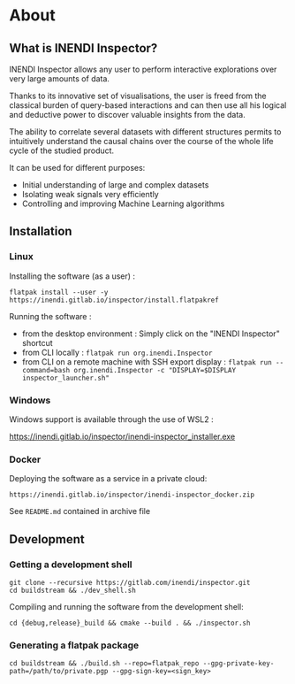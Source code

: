 # About


## What is INENDI Inspector?

INENDI Inspector allows any user to perform interactive explorations over very large amounts of data.

Thanks to its innovative set of visualisations, the user is freed from the classical burden of query-based interactions and can then use all his logical and deductive power to discover valuable insights from the data.

The ability to correlate several datasets with different structures permits to intuitively understand the causal chains over the course of the whole life cycle of the studied product.

It can be used for different purposes:
- Initial understanding of large and complex datasets
- Isolating weak signals very efficiently
- Controlling and improving Machine Learning algorithms

## Installation

### Linux

Installing the software (as a user) :

```
flatpak install --user -y https://inendi.gitlab.io/inspector/install.flatpakref
```

Running the software :
* from the desktop environment : Simply click on the "INENDI Inspector" shortcut
* from CLI locally : ```flatpak run org.inendi.Inspector```
* from CLI on a remote machine with SSH export display : ```flatpak run --command=bash org.inendi.Inspector -c "DISPLAY=$DISPLAY inspector_launcher.sh"```

### Windows

Windows support is available through the use of WSL2 :

https://inendi.gitlab.io/inspector/inendi-inspector_installer.exe

### Docker

Deploying the software as a service in a private cloud:

```
https://inendi.gitlab.io/inspector/inendi-inspector_docker.zip
```

See ```README.md``` contained in archive file

## Development

### Getting a development shell

```
git clone --recursive https://gitlab.com/inendi/inspector.git
cd buildstream && ./dev_shell.sh
```

Compiling and running the software from the development shell:

```
cd {debug,release}_build && cmake --build . && ./inspector.sh
```

### Generating a flatpak package

```
cd buildstream && ./build.sh --repo=flatpak_repo --gpg-private-key-path=/path/to/private.pgp --gpg-sign-key=<sign_key>
```

